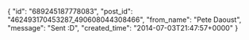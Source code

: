  {
   "id": "689245187778083",
   "post_id": "462493170453287_490608044308466",
   "from_name": "Pete Daoust",
   "message": "Sent :D",
   "created_time": "2014-07-03T21:47:57+0000"
 }

